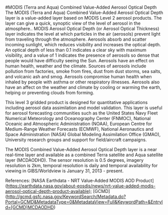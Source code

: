#MODIS (Terra and Aqua) Combined Value-Added Aerosol Optical Depth
The MODIS (Terra and Aqua) Combined Value-Added Aerosol Optical Depth layer is a value-added layer based on MODIS Level 2 aerosol products. The layer can give a quick, synoptic view of the level of aerosol in the atmosphere.. MODIS Aerosol Optical Depth (or Aerosol Optical Thickness) layer indicates the level at which particles in the air (aerosols) prevent light from traveling through the atmosphere. Aerosols absorb and scatter incoming sunlight, which reduces visibility and increases the optical depth. An optical depth of less than 0.1 indicates a clear sky with maximum visibility, and a value of 1 indicates the presence of aerosols so dense that people would have difficulty seeing the Sun. Aerosols have an effect on human health, weather and the climate. Sources of aerosols include pollution from factories, smoke from fires, dust from dust storms, sea salts, and volcanic ash and smog. Aerosols compromise human health when inhaled by people with asthma or other respiratory illnesses. Aerosols also have an affect on the weather and climate by cooling or warming the earth, helping or preventing clouds from forming. 

This level 3 gridded product is designed for quantitative applications including aerosol data assimilation and model validation. This layer is useful for aerosol forecasting communities such as the United States Navy Fleet Numerical Meteorology and Oceanography Center (FNMOC), National Oceanic and Atmospheric Administration (NOAA), European Centre for Medium-Range Weather Forecasts (ECMWF), National Aeronautics and Space Administration (NASA) Global Modeling Assimilation Office (GMAO), University research groups and support for field/aircraft campaigns.

The MODIS Combined Value-Added Aerosol Optical Depth layer is a near real-time layer and available as a combined Terra satellite and Aqua satellite layer (MCDAODHD). The sensor resolution is 0.5 degrees, imagery resolution is 2km,  temporal resolution is daily and temporal availability for viewing in GIBS/Worldview is January 31, 2013 - present.

References: [NASA Earthdata - NRT Value-Added MODIS AOD Product] (https://earthdata.nasa.gov/about-eosdis/news/nrt-value-added-modis-aerosol-optical-depth-product-available); [GCMD] (http://gcmd.gsfc.nasa.gov/KeywordSearch/Metadata.do?Portal=GCMD&MetadataType=0&MetadataView=Full&KeywordPath=&EntryId=[GCMD]MCDAODHD) 
